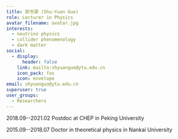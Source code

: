 ```yaml
---
title: 郭书源 (Shu-Yuan Guo)
role: Lecturer in Physics
avatar_filename: avatar.jpg
interests:
  - neutrino physics
  - collider phenomenology
  - dark matter
social:
  - display:
      header: false
    link: mailto:shyuanguo@ytu.edu.cn
    icon_pack: fas
    icon: envelope
email: shyuanguo@ytu.edu.cn
superuser: true
user_groups:
  - Researchers
---
```

2018.09--2021.02 Postdoc at CHEP in Peking University

2015.09--2018.07 Doctor in theoretical physics in Nankai University